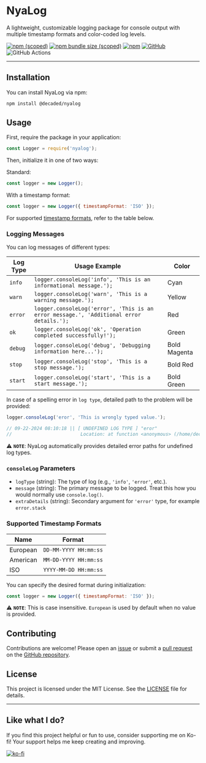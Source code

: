 # NyaLog

A lightweight, customizable logging package for console output with multiple timestamp formats and color-coded log levels.

[![npm (scoped)](https://img.shields.io/npm/v/@decaded/nyalog)](https://www.npmjs.com/package/@decaded/nyalog)
[![npm bundle size (scoped)](https://img.shields.io/bundlephobia/min/@decaded/nyalog)](https://bundlephobia.com/result?p=@decaded/nyalog)
[![npm](https://img.shields.io/npm/dt/@decaded/nyalog)](https://www.npmjs.com/package/@decaded/nyalog)
[![GitHub](https://img.shields.io/github/license/Decaded/nyalog)](https://github.com/Decaded/nyalog/blob/master/LICENSE.md)
![GitHub Actions](https://github.com/Decaded/NyaLog/actions/workflows/node.js.yml/badge.svg)

---

## Installation

You can install NyaLog via npm:

```bash
npm install @decaded/nyalog
```

## Usage

First, require the package in your application:

```javascript
const Logger = require('nyalog');
```

Then, initialize it in one of two ways:

Standard:

```javascript
const logger = new Logger();
```

With a timestamp format:

```javascript
const logger = new Logger({ timestampFormat: 'ISO' });
```

For supported [timestamp formats](#supported-timestamp-formats), refer to the table below.

### Logging Messages

You can log messages of different types:

| Log Type | Usage Example                                                                           | Color        |
| -------- | --------------------------------------------------------------------------------------- | ------------ |
| `info`   | `logger.consoleLog('info', 'This is an informational message.');`                       | Cyan         |
| `warn`   | `logger.consoleLog('warn', 'This is a warning message.');`                              | Yellow       |
| `error`  | `logger.consoleLog('error', 'This is an error message.', 'Additional error details.');` | Red          |
| `ok`     | `logger.consoleLog('ok', 'Operation completed successfully!');`                         | Green        |
| `debug`  | `logger.consoleLog('debug', 'Debugging information here...');`                          | Bold Magenta |
| `stop`   | `logger.consoleLog('stop', 'This is a stop message.');`                                 | Bold Red     |
| `start`  | `logger.consoleLog('start', 'This is a start message.');`                               | Bold Green   |

In case of a spelling error in `log type`, detailed path to the problem will be provided:

```javascript
logger.consoleLog('eror', 'This is wrongly typed value.');

// 09-22-2024 08:10:18 || [ UNDEFINED LOG TYPE ] "eror"
//                         Location: at function <anonymous> (/home/decaded/Projects/NyaLog/example/index.js:17:8);
```

⚠ **`NOTE`**: NyaLog automatically provides detailed error paths for undefined log types.

### `consoleLog` Parameters

- `logType` (string): The type of log (e.g., `'info'`, `'error'`, etc.).
- `message` (string): The primary message to be logged. Treat this how you would normally use `console.log()`.
- `extraDetails` (string): Secondary argument for `'error'` type, for example `error.stack`

### Supported Timestamp Formats

| Name     | Format                |
| -------- | --------------------- |
| European | `DD-MM-YYYY HH:mm:ss` |
| American | `MM-DD-YYYY HH:mm:ss` |
| ISO      | `YYYY-MM-DD HH:mm:ss` |

You can specify the desired format during initialization:

```javascript
const logger = new Logger({ timestampFormat: 'ISO' });
```

⚠ **`NOTE`**: This is case insensitive. `European` is used by default when no value is provided.

## Contributing

Contributions are welcome! Please open an [issue](https://github.com/Decaded/NyaLog/issues) or submit a [pull request](https://github.com/Decaded/NyaLog/pulls) on the
[GitHub repository](https://github.com/Decaded/nyalog).

## License

This project is licensed under the MIT License. See the [LICENSE](LICENSE) file for details.

---

## Like what I do?

If you find this project helpful or fun to use, consider supporting me on Ko-fi! Your support helps me keep creating and improving.

[![ko-fi](https://ko-fi.com/img/githubbutton_sm.svg)](https://ko-fi.com/L3L02XV6J)
